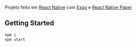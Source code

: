 Projeto feito em [React Native](https://reactnative.dev/) com [Expo](https://expo.dev/) e [React Native Paper](https://reactnativepaper.com/)
## Getting Started

```bash
npm i
npm start
```